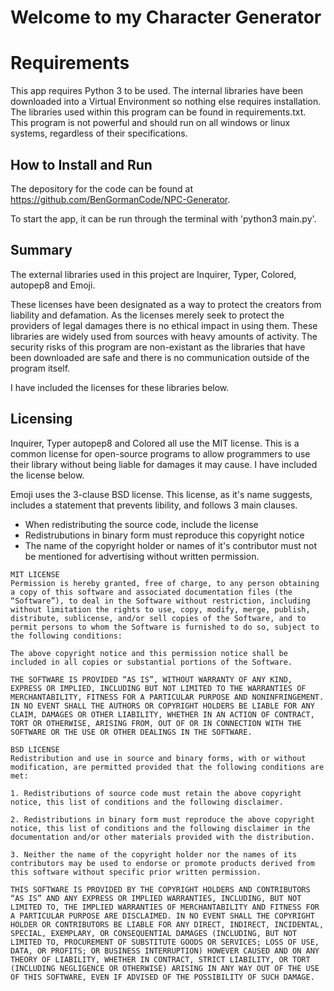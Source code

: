 # Welcome to my Character Generator

# Requirements
This app requires Python 3 to be used. The internal libraries have been downloaded into a Virtual Environment so nothing else requires installation. The libraries used within this program can be found in requirements.txt. This program is not powerful and should run on all windows or linux systems, regardless of their specifications. 

## How to Install and Run
The depository for the code can be found at https://github.com/BenGormanCode/NPC-Generator.

To start the app, it can be run through the terminal with 'python3 main.py'. 

## Summary
The external libraries used in this project are Inquirer, Typer, Colored, autopep8 and Emoji.

These licenses have been designated as a way to protect the creators from liability and defamation. As the licenses merely seek to protect the providers of legal damages there is no ethical impact in using them. These libraries are widely used from sources with heavy amounts of activity. The security risks of this program are non-existant as the libraries that have been downloaded are safe and there is no communication outside of the program itself. 

I have included the licenses for these libraries below. 

## Licensing
Inquirer, Typer autopep8 and Colored all use the MIT license. This is a common license for open-source programs to allow programmers to use their library without being liable for damages it may cause. I have included the license below. 

Emoji uses the 3-clause BSD license. This license, as it's name suggests, includes a statement that prevents libility, and follows 3 main clauses. 
- When redistributing the source code, include the license
- Redistrubutions in binary form must reproduce this copyright notice 
- The name of the copyright holder or names of it's contributor must not be mentioned for advertising without written permission. 

```
MIT LICENSE
Permission is hereby granted, free of charge, to any person obtaining a copy of this software and associated documentation files (the “Software”), to deal in the Software without restriction, including without limitation the rights to use, copy, modify, merge, publish, distribute, sublicense, and/or sell copies of the Software, and to permit persons to whom the Software is furnished to do so, subject to the following conditions:

The above copyright notice and this permission notice shall be included in all copies or substantial portions of the Software.

THE SOFTWARE IS PROVIDED “AS IS”, WITHOUT WARRANTY OF ANY KIND, EXPRESS OR IMPLIED, INCLUDING BUT NOT LIMITED TO THE WARRANTIES OF MERCHANTABILITY, FITNESS FOR A PARTICULAR PURPOSE AND NONINFRINGEMENT. IN NO EVENT SHALL THE AUTHORS OR COPYRIGHT HOLDERS BE LIABLE FOR ANY CLAIM, DAMAGES OR OTHER LIABILITY, WHETHER IN AN ACTION OF CONTRACT, TORT OR OTHERWISE, ARISING FROM, OUT OF OR IN CONNECTION WITH THE SOFTWARE OR THE USE OR OTHER DEALINGS IN THE SOFTWARE.
```
 
```
BSD LICENSE
Redistribution and use in source and binary forms, with or without modification, are permitted provided that the following conditions are met:

1. Redistributions of source code must retain the above copyright notice, this list of conditions and the following disclaimer.

2. Redistributions in binary form must reproduce the above copyright notice, this list of conditions and the following disclaimer in the documentation and/or other materials provided with the distribution.

3. Neither the name of the copyright holder nor the names of its contributors may be used to endorse or promote products derived from this software without specific prior written permission.

THIS SOFTWARE IS PROVIDED BY THE COPYRIGHT HOLDERS AND CONTRIBUTORS “AS IS” AND ANY EXPRESS OR IMPLIED WARRANTIES, INCLUDING, BUT NOT LIMITED TO, THE IMPLIED WARRANTIES OF MERCHANTABILITY AND FITNESS FOR A PARTICULAR PURPOSE ARE DISCLAIMED. IN NO EVENT SHALL THE COPYRIGHT HOLDER OR CONTRIBUTORS BE LIABLE FOR ANY DIRECT, INDIRECT, INCIDENTAL, SPECIAL, EXEMPLARY, OR CONSEQUENTIAL DAMAGES (INCLUDING, BUT NOT LIMITED TO, PROCUREMENT OF SUBSTITUTE GOODS OR SERVICES; LOSS OF USE, DATA, OR PROFITS; OR BUSINESS INTERRUPTION) HOWEVER CAUSED AND ON ANY THEORY OF LIABILITY, WHETHER IN CONTRACT, STRICT LIABILITY, OR TORT (INCLUDING NEGLIGENCE OR OTHERWISE) ARISING IN ANY WAY OUT OF THE USE OF THIS SOFTWARE, EVEN IF ADVISED OF THE POSSIBILITY OF SUCH DAMAGE.
```



